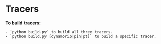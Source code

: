 # Tracers

**To build tracers:**

	- `python build.py` to build all three tracers.
	- `python build.py [dynamorio|pin|pt]` to build a specific tracer.
